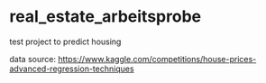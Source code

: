 # real_estate_arbeitsprobe
test project to predict housing 

data source:
https://www.kaggle.com/competitions/house-prices-advanced-regression-techniques